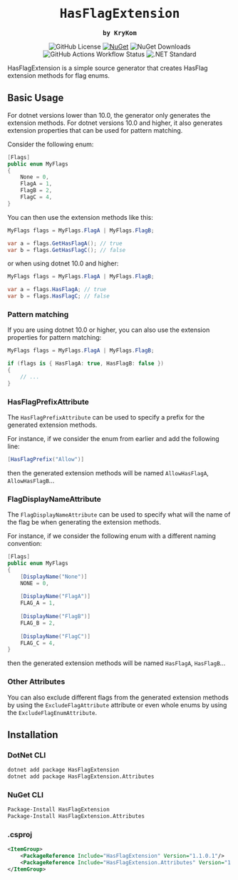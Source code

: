 <link rel="preconnect" href="https://fonts.googleapis.com">
<link rel="preconnect" href="https://fonts.gstatic.com" crossorigin>
<link href="https://fonts.googleapis.com/css2?family=Google+Sans+Code:ital,wght@0,300..800;1,300..800&family=Space+Grotesk:wght@300..700&family=Space+Mono:ital,wght@0,400;0,700;1,400;1,700&display=swap" rel="stylesheet">

<div align="center">
    <h1 style="font-family: 'Space Grotesk', monospace">HasFlagExtension</h1>
    <p style="font-family: 'Space Grotesk', monospace"><b>by KryKom</b></p>
</div>

<div align="center">
    <p>
        <img src="https://img.shields.io/github/license/KryKomDev/HasFlagExtension?style=for-the-badge&amp;labelColor=%235F6473&amp;color=%23F2A0A0" alt="GitHub License" />
        <a href="https://www.nuget.org/packages/HasFlagExtension"><img src="https://img.shields.io/nuget/v/HasFlagExtension?color=F0CA95&amp;style=for-the-badge&amp;labelColor=5F6473" alt="NuGet" /></a>
        <img src="https://img.shields.io/nuget/dt/HasFlagExtension?color=E3ED8A&amp;style=for-the-badge&amp;labelColor=5F6473" alt="NuGet Downloads" />
        <img src="https://img.shields.io/github/actions/workflow/status/KryKomDev/HasFlagExtension/test.yml?style=for-the-badge&amp;labelColor=%235F6473&amp;color=%2395EC7D" alt="GitHub Actions Workflow Status" />
        <img src="https://img.shields.io/badge/.NET-Standard2.0-7ACFDC?style=for-the-badge&amp;labelColor=5F6473" alt=".NET Standard" />
    </p>
</div>

HasFlagExtension is a simple source generator that creates HasFlag extension methods for flag enums.

## Basic Usage

For dotnet versions lower than 10.0, the generator only generates the extension methods.
For dotnet versions 10.0 and higher, it also generates extension properties that can be
used for pattern matching.

Consider the following enum:

```c#
[Flags]
public enum MyFlags
{
    None = 0,
    FlagA = 1,
    FlagB = 2,
    FlagC = 4,
}
```

You can then use the extension methods like this:

```c#
MyFlags flags = MyFlags.FlagA | MyFlags.FlagB;

var a = flags.GetHasFlagA(); // true
var b = flags.GetHasFlagC(); // false
```

or when using dotnet 10.0 and higher:

```c#
MyFlags flags = MyFlags.FlagA | MyFlags.FlagB;

var a = flags.HasFlagA; // true
var b = flags.HasFlagC; // false
```

### Pattern matching

If you are using dotnet 10.0 or higher, you can also use the extension
properties for pattern matching:

```c#
MyFlags flags = MyFlags.FlagA | MyFlags.FlagB;

if (flags is { HasFlagA: true, HasFlagB: false })
{
    // ...
}
```

### HasFlagPrefixAttribute

The `HasFlagPrefixAttribute` can be used to specify a prefix for the generated 
extension methods.

For instance, if we consider the enum from earlier and add the following line:

```c#
[HasFlagPrefix("Allow")]
```

then the generated extension methods will be named `AllowHasFlagA`, `AllowHasFlagB`...

### FlagDisplayNameAttribute

The `FlagDisplayNameAttribute` can be used to specify what will the name of the flag be
when generating the extension methods.

For instance, if we consider the following enum with a different naming convention:
```c#
[Flags]
public enum MyFlags
{
    [DisplayName("None")]
    NONE = 0,
    
    [DisplayName("FlagA")]
    FLAG_A = 1,
    
    [DisplayName("FlagB")]
    FLAG_B = 2,
    
    [DisplayName("FlagC")]
    FLAG_C = 4,
}
```

then the generated extension methods will be named `HasFlagA`, `HasFlagB`...

### Other Attributes

You can also exclude different flags from the generated extension methods by using the
`ExcludeFlagAttribute` attribute or even whole enums by using the `ExcludeFlagEnumAttribute`.

## Installation

### DotNet CLI

```bash
dotnet add package HasFlagExtension
dotnet add package HasFlagExtension.Attributes
```

### NuGet CLI

```bash
Package-Install HasFlagExtension
Package-Install HasFlagExtension.Attributes
```

### .csproj

```xml
<ItemGroup>
    <PackageReference Include="HasFlagExtension" Version="1.1.0.1"/>
    <PackageReference Include="HasFlagExtension.Attributes" Version="1.1.0"/>
</ItemGroup>
```
